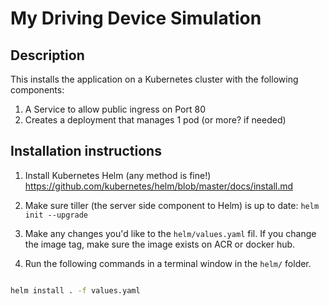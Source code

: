 # My Driving Device Simulation

## Description

This installs the application on a Kubernetes cluster with the following components:

1. A Service to allow public ingress on Port 80
2. Creates a deployment that manages 1 pod (or more? if needed)

## Installation instructions

1. Install Kubernetes Helm (any method is fine!) https://github.com/kubernetes/helm/blob/master/docs/install.md

2. Make sure tiller (the server side component to Helm) is up to date:
```helm init --upgrade```

3. Make any changes you'd like to the `helm/values.yaml` fil. If you change the image tag, make sure the image exists on ACR or docker hub.

4. Run the following commands in a terminal window in the `helm/` folder.

```bash

helm install . -f values.yaml

```
